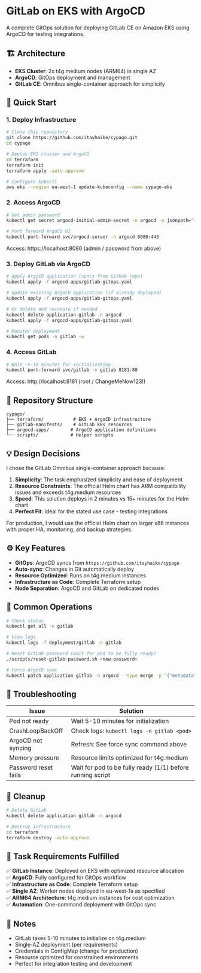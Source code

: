 # GitLab on EKS with ArgoCD

A complete GitOps solution for deploying GitLab CE on Amazon EKS using ArgoCD for testing integrations.

## 🏗️ Architecture

- **EKS Cluster**: 2x t4g.medium nodes (ARM64) in single AZ
- **ArgoCD**: GitOps deployment and management
- **GitLab CE**: Omnibus single-container approach for simplicity

## 🚀 Quick Start

### 1. Deploy Infrastructure

```bash
# Clone this repository
git clone https://github.com/itayhaike/cypago.git
cd cypago

# Deploy EKS cluster and ArgoCD
cd terraform
terraform init
terraform apply -auto-approve

# Configure kubectl
aws eks --region eu-west-1 update-kubeconfig --name cypago-eks
```

### 2. Access ArgoCD

```bash
# Get admin password
kubectl get secret argocd-initial-admin-secret -n argocd -o jsonpath="{.data.password}" | base64 -d

# Port forward ArgoCD UI
kubectl port-forward svc/argocd-server -n argocd 8080:443
```

Access: https://localhost:8080 (admin / password from above)

### 3. Deploy GitLab via ArgoCD

```bash
# Apply ArgoCD application (syncs from GitHub repo)
kubectl apply -f argocd-apps/gitlab-gitops.yaml

# Update existing ArgoCD application (if already deployed)
kubectl apply -f argocd-apps/gitlab-gitops.yaml

# Or delete and recreate if needed
kubectl delete application gitlab -n argocd
kubectl apply -f argocd-apps/gitlab-gitops.yaml

# Monitor deployment
kubectl get pods -n gitlab -w
```

### 4. Access GitLab

```bash
# Wait ~5-10 minutes for initialization
kubectl port-forward svc/gitlab -n gitlab 8181:80
```

Access: http://localhost:8181 (root / ChangeMeNow123!)

## 📁 Repository Structure

```
cypago/
├── terraform/           # EKS + ArgoCD infrastructure
├── gitlab-manifests/    # GitLab K8s resources
├── argocd-apps/        # ArgoCD application definitions
└── scripts/            # Helper scripts
```

## 💡 Design Decisions

I chose the GitLab Omnibus single-container approach because:

1. **Simplicity**: The task emphasized simplicity and ease of deployment
2. **Resource Constraints**: The official Helm chart has ARM compatibility issues and exceeds t4g.medium resources
3. **Speed**: This solution deploys in 2 minutes vs 15+ minutes for the Helm chart
4. **Perfect Fit**: Ideal for the stated use case - testing integrations

For production, I would use the official Helm chart on larger x86 instances with proper HA, monitoring, and backup strategies.

## ⚙️ Key Features

- **GitOps**: ArgoCD syncs from `https://github.com/itayhaike/cypago`
- **Auto-sync**: Changes in Git automatically deploy
- **Resource Optimized**: Runs on t4g.medium instances
- **Infrastructure as Code**: Complete Terraform setup
- **Node Separation**: ArgoCD and GitLab on dedicated nodes

## 🔧 Common Operations

```bash
# Check status
kubectl get all -n gitlab

# View logs
kubectl logs -f deployment/gitlab -n gitlab

# Reset GitLab password (wait for pod to be fully ready)
./scripts/reset-gitlab-password.sh <new-password>

# Force ArgoCD sync
kubectl patch application gitlab -n argocd --type merge -p '{"metadata":{"annotations":{"argocd.argoproj.io/refresh":"hard"}}}'
```

## 🐛 Troubleshooting

| Issue | Solution |
|-------|----------|
| Pod not ready | Wait 5-10 minutes for initialization |
| CrashLoopBackOff | Check logs: `kubectl logs -n gitlab <pod>` |
| ArgoCD not syncing | Refresh: See force sync command above |
| Memory pressure | Resource limits optimized for t4g.medium |
| Password reset fails | Wait for pod to be fully ready (1/1) before running script |

## 🧹 Cleanup

```bash
# Delete GitLab
kubectl delete application gitlab -n argocd

# Destroy infrastructure
cd terraform
terraform destroy -auto-approve
```

## 🎯 Task Requirements Fulfilled

✅ **GitLab Instance**: Deployed on EKS with optimized resource allocation  
✅ **ArgoCD**: Fully configured for GitOps workflow  
✅ **Infrastructure as Code**: Complete Terraform setup  
✅ **Single AZ**: Worker nodes deployed in eu-west-1a as specified  
✅ **ARM64 Architecture**: t4g.medium instances for cost optimization  
✅ **Automation**: One-command deployment with GitOps sync

## 📝 Notes

- GitLab takes 5-10 minutes to initialize on t4g.medium
- Single-AZ deployment (per requirements)
- Credentials in ConfigMap (change for production)
- Resource optimized for constrained environments
- Perfect for integration testing and development